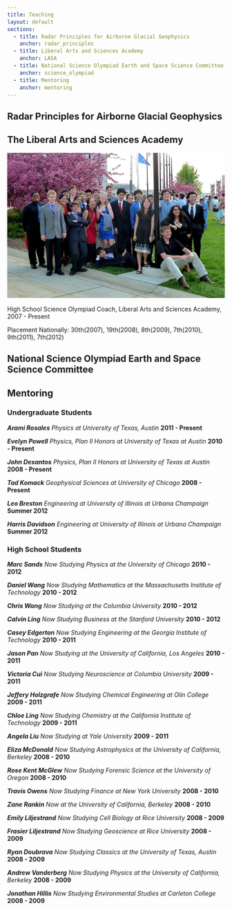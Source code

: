 ```yaml
---
title: Teaching
layout: default
sections: 
  - title: Radar Principles for Airborne Glacial Geophysics
    anchor: radar_principles
  - title: Liberal Arts and Sciences Academy
    anchor: LASA
  - title: National Science Olympiad Earth and Space Science Committee
    anchor: science_olympiad
  - title: Mentoring
    anchor: mentoring
---
```


<a name="radar_principles"></a>
## Radar Principles for Airborne Glacial Geophysics 

<a name="LASA"></a>
## The Liberal Arts and Sciences Academy 

![Alt text](/images/P1000143.jpg)

High School Science Olympiad Coach, Liberal Arts and Sciences Academy, 2007 - Present

Placement Nationally: 30th(2007), 19th(2008), 8th(2009), 7th(2010), 9th(2011), 7th(2012) 





<a name="science_olympiad"></a>
## National Science Olympiad Earth and Space Science Committee 

<a name="mentoring"></a>
## Mentoring 


### Undergraduate Students

***Arami Rosales*** *<span class="university"> Physics at University of Texas, Austin </span>* **2011 - Present**

***Evelyn Powell*** *Physics, Plan II Honors at University of Texas at Austin* **2010 - Present**

***John Desantos*** *Physics, Plan II Honors at University of Texas at Austin* **2008 - Present**

***Tad Komack*** *Geophysical Sciences at University of Chicago* **2008 - Present** 

***Leo Breston*** *Engineering at University of Illinois at Urbana Champaign* **Summer 2012** 

***Harris Davidson*** *Engineering at University of Illinois at Urbana Champaign* **Summer 2012**

### High School Students

***Marc Sands*** *Now Studying Physics at the University of Chicago* **2010 - 2012**

***Daniel Wang*** *Now Studying Mathematics at the Massachusetts Institute of Technology* **2010 - 2012**

***Chris Wang*** *Now Studying at the Columbia University* **2010 - 2012**

***Calvin Ling*** *Now Studying Business at the Stanford University* **2010 - 2012**

***Casey Edgerton*** *Now Studying Engineering at the Georgia Institute of Technology* **2010 - 2011**

***Jason Pan*** *Now Studying at the University of California, Los Angeles* **2010 - 2011**

***Victoria Cui*** *Now Studying Neuroscience at Columbia University* **2009 - 2011**

***Jeffery Holzgrafe*** *Now Studying Chemical Engineering at Olin College* **2009 - 2011**

***Chloe Ling*** *Now Studying Chemistry at the California Institute of Technology* **2009 - 2011**

***Angela Liu*** *Now Studying at Yale University* **2009 - 2011**

***Eliza McDonald*** *Now Studying Astrophysics at the University of California, Berkeley* **2008 - 2010**

***Rose Kent McGlew*** *Now Studying Forensic Science at the University of Oregon* **2008 - 2010**

***Travis Owens*** *Now Studying Finance at New York University* **2008 - 2010**

***Zane Rankin*** *Now at the University of California, Berkeley* **2008 - 2010**

***Emily Liljestrand*** *Now Studying Cell Biology at Rice University* **2008 - 2009**

***Frasier Liljestrand*** *Now Studying Geoscience at Rice University* **2008 - 2009**

***Ryan Doubrava*** *Now Studying Classics at the University of Texas, Austin* **2008 - 2009**

***Andrew Vanderberg*** *Now Studying Physics at the University of California, Berkeley* **2008 - 2009**

***Jonathan Hillis*** *Now Studying Environmental Studies at Carleton College* **2008 - 2009**
